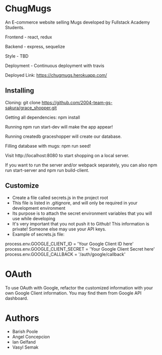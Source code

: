 # ChugMugs

An E-commerce website selling Mugs developed by Fullstack Academy Students.

Frontend - react, redux

Backend - express, sequelize

Style - TBD

Deployment - Continuous deployment with travis

Deployed Link: https://chugmugs.herokuapp.com/

## Installing

Cloning: git clone https://github.com/2004-team-gs-sakura/grace_shopper.git

Getting all dependencies: npm install

Running npm run start-dev will make the app appear!

Running createdb graceshopper will create our database.

Filling database with mugs: npm run seed!

Visit http://localhost:8080 to start shopping on a local server.

If you want to run the server and/or webpack separately, you can also npm run start-server and npm run build-client.

## Customize

* Create a file called secrets.js in the project root
* This file is listed in .gitignore, and will only be required in your development environment
* Its purpose is to attach the secret environment variables that you will use while developing
* It's very important that you not push it to Github! This information is private! Someone else may use your API keys.
* Example of secrets.js file:

process.env.GOOGLE_CLIENT_ID = 'Your Google Client ID here'
process.env.GOOGLE_CLIENT_SECRET = 'Your Google Client Secret here'
process.env.GOOGLE_CALLBACK = '/auth/google/callback'

# OAuth

To use OAuth with Google, refactor the customized information with your own Google Client information. You may find them from Google API dashboard.

# Authors

* Barish Poole
* Angel Concepcion
* Ian Gelfand
* Vasyl Semak
